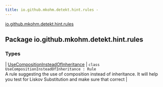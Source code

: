 ```yaml
---
title: io.github.mkohm.detekt.hint.rules - 
---
```


[io.github.mkohm.detekt.hint.rules](./index.html)

## Package io.github.mkohm.detekt.hint.rules

### Types

| [UseCompositionInsteadOfInheritance](-use-composition-instead-of-inheritance/index.html) | `class UseCompositionInsteadOfInheritance : Rule`<br>A rule suggesting the use of composition instead of inheritance. It will help you test for Liskov Substitution and make sure that correct |

